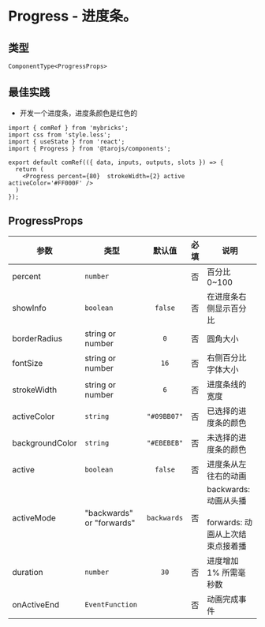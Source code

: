 # Progress - 进度条。

## 类型
```tsx
ComponentType<ProgressProps>
```

## 最佳实践
- 开发一个进度条，进度条颜色是红色的

```render
import { comRef } from 'mybricks';
import css from 'style.less';
import { useState } from 'react';
import { Progress } from '@tarojs/components';

export default comRef(({ data, inputs, outputs, slots }) => {
  return (
    <Progress percent={80}  strokeWidth={2} active activeColor='#FF000F' />
  )
});
```

## ProgressProps

| 参数 | 类型 | 默认值 | 必填 | 说明 |
| --- | --- | :---: | :---: | --- |
| percent | `number` |  | 否 | 百分比 0~100 |
| showInfo | `boolean` | `false` | 否 | 在进度条右侧显示百分比 |
| borderRadius | string or number | `0` | 否 | 圆角大小 |
| fontSize | string or number | `16` | 否 | 右侧百分比字体大小 |
| strokeWidth | string or number | `6` | 否 | 进度条线的宽度 |
| activeColor | `string` | `"#09BB07"` | 否 | 已选择的进度条的颜色 |
| backgroundColor | `string` | `"#EBEBEB"` | 否 | 未选择的进度条的颜色 |
| active | `boolean` | `false` | 否 | 进度条从左往右的动画 |
| activeMode | "backwards" or "forwards" | `backwards` | 否 | backwards: 动画从头播<br /><br />forwards: 动画从上次结束点接着播 |
| duration | `number` | `30` | 否 | 进度增加 1% 所需毫秒数 |
| onActiveEnd | `EventFunction` |  | 否 | 动画完成事件 |

